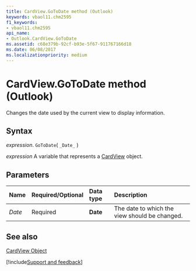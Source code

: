 ```yaml
---
title: CardView.GoToDate method (Outlook)
keywords: vbaol11.chm2595
f1_keywords:
- vbaol11.chm2595
api_name:
- Outlook.CardView.GoToDate
ms.assetid: c68e379b-92cf-b93e-5f67-911767166d18
ms.date: 06/08/2017
ms.localizationpriority: medium
---
```



# CardView.GoToDate method (Outlook)

Changes the date used by the current view to display information.


## Syntax

_expression_. `GoToDate`( `_Date_` )

_expression_ A variable that represents a [CardView](Outlook.CardView.md) object.


## Parameters



|Name|Required/Optional|Data type|Description|
|:-----|:-----|:-----|:-----|
| _Date_|Required| **Date**|The date to which the view should be changed.|

## See also


[CardView Object](Outlook.CardView.md)

[!include[Support and feedback](~/includes/feedback-boilerplate.md)]